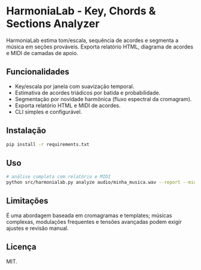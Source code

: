 # HarmoniaLab - Key, Chords & Sections Analyzer

HarmoniaLab estima tom/escala, sequência de acordes e segmenta a música em seções prováveis. Exporta relatório HTML, diagrama de acordes e MIDI de camadas de apoio.

## Funcionalidades
- Key/escala por janela com suavização temporal.
- Estimativa de acordes triádicos por batida e probabilidade.
- Segmentação por novidade harmônica (fluxo espectral da cromagram).
- Exporta relatório HTML e MIDI de acordes.
- CLI simples e configurável.

## Instalação
```bash
pip install -r requirements.txt
```

## Uso
```bash
# análise completa com relatório e MIDI
python src/harmonialab.py analyze audio/minha_musica.wav --report --midi out.mid
```

## Limitações
É uma abordagem baseada em cromagramas e templates; músicas complexas, modulações frequentes e tensões avançadas podem exigir ajustes e revisão manual.

## Licença
MIT.
